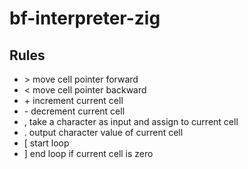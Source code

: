 # bf-interpreter-zig

## Rules
- \> move cell pointer forward
- < move cell pointer backward
- \+ increment current cell
- \- decrement current cell
- , take a character as input and assign to current cell
- . output character value of current cell
- [ start loop
- ] end loop if current cell is zero
